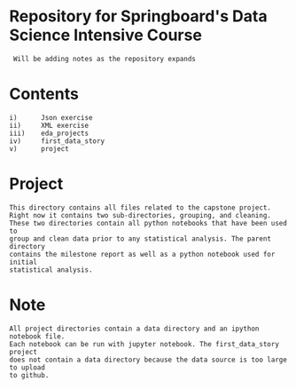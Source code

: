 # Repository for Springboard's Data Science Intensive Course
     Will be adding notes as the repository expands

# Contents
    i)      Json exercise
    ii)     XML exercise
    iii)    eda_projects
    iv)     first_data_story
    v)      project

# Project
    This directory contains all files related to the capstone project.
    Right now it contains two sub-directories, grouping, and cleaning. 
    These two directories contain all python notebooks that have been used to 
    group and clean data prior to any statistical analysis. The parent directory 
    contains the milestone report as well as a python notebook used for initial 
    statistical analysis.

# Note
    All project directories contain a data directory and an ipython notebook file. 
    Each notebook can be run with jupyter notebook. The first_data_story project 
    does not contain a data directory because the data source is too large to upload 
    to github.
